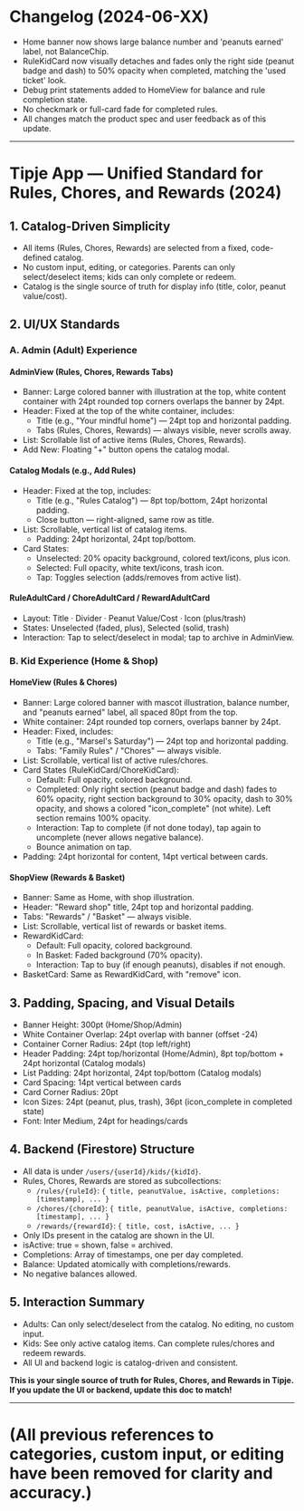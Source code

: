 # Changelog (2024-06-XX)

- Home banner now shows large balance number and 'peanuts earned' label, not BalanceChip.
- RuleKidCard now visually detaches and fades only the right side (peanut badge and dash) to 50% opacity when completed, matching the 'used ticket' look.
- Debug print statements added to HomeView for balance and rule completion state.
- No checkmark or full-card fade for completed rules.
- All changes match the product spec and user feedback as of this update.

---

# Tipje App — Unified Standard for Rules, Chores, and Rewards (2024)

## 1. **Catalog-Driven Simplicity**
- All items (Rules, Chores, Rewards) are selected from a fixed, code-defined catalog.
- No custom input, editing, or categories. Parents can only select/deselect items; kids can only complete or redeem.
- Catalog is the single source of truth for display info (title, color, peanut value/cost).

## 2. **UI/UX Standards**

### A. Admin (Adult) Experience
#### AdminView (Rules, Chores, Rewards Tabs)
- Banner: Large colored banner with illustration at the top, white content container with 24pt rounded top corners overlaps the banner by 24pt.
- Header: Fixed at the top of the white container, includes:
  - Title (e.g., "Your mindful home") — 24pt top and horizontal padding.
  - Tabs (Rules, Chores, Rewards) — always visible, never scrolls away.
- List: Scrollable list of active items (Rules, Chores, Rewards).
- Add New: Floating "+" button opens the catalog modal.

#### Catalog Modals (e.g., Add Rules)
- Header: Fixed at the top, includes:
  - Title (e.g., "Rules Catalog") — 8pt top/bottom, 24pt horizontal padding.
  - Close button — right-aligned, same row as title.
- List: Scrollable, vertical list of catalog items.
  - Padding: 24pt horizontal, 24pt top/bottom.
- Card States:
  - Unselected: 20% opacity background, colored text/icons, plus icon.
  - Selected: Full opacity, white text/icons, trash icon.
  - Tap: Toggles selection (adds/removes from active list).

#### RuleAdultCard / ChoreAdultCard / RewardAdultCard
- Layout: Title · Divider · Peanut Value/Cost · Icon (plus/trash)
- States: Unselected (faded, plus), Selected (solid, trash)
- Interaction: Tap to select/deselect in modal; tap to archive in AdminView.

### B. Kid Experience (Home & Shop)
#### HomeView (Rules & Chores)
- Banner: Large colored banner with mascot illustration, balance number, and "peanuts earned" label, all spaced 80pt from the top.
- White container: 24pt rounded top corners, overlaps banner by 24pt.
- Header: Fixed, includes:
  - Title (e.g., "Marsel's Saturday") — 24pt top and horizontal padding.
  - Tabs: "Family Rules" / "Chores" — always visible.
- List: Scrollable, vertical list of active rules/chores.
- Card States (RuleKidCard/ChoreKidCard):
  - Default: Full opacity, colored background.
  - Completed: Only right section (peanut badge and dash) fades to 60% opacity, right section background to 30% opacity, dash to 30% opacity, and shows a colored "icon_complete" (not white). Left section remains 100% opacity.
  - Interaction: Tap to complete (if not done today), tap again to uncomplete (never allows negative balance).
  - Bounce animation on tap.
- Padding: 24pt horizontal for content, 14pt vertical between cards.

#### ShopView (Rewards & Basket)
- Banner: Same as Home, with shop illustration.
- Header: "Reward shop" title, 24pt top and horizontal padding.
- Tabs: "Rewards" / "Basket" — always visible.
- List: Scrollable, vertical list of rewards or basket items.
- RewardKidCard:
  - Default: Full opacity, colored background.
  - In Basket: Faded background (70% opacity).
  - Interaction: Tap to buy (if enough peanuts), disables if not enough.
- BasketCard: Same as RewardKidCard, with "remove" icon.

## 3. **Padding, Spacing, and Visual Details**
- Banner Height: 300pt (Home/Shop/Admin)
- White Container Overlap: 24pt overlap with banner (offset -24)
- Container Corner Radius: 24pt (top left/right)
- Header Padding: 24pt top/horizontal (Home/Admin), 8pt top/bottom + 24pt horizontal (Catalog modals)
- List Padding: 24pt horizontal, 24pt top/bottom (Catalog modals)
- Card Spacing: 14pt vertical between cards
- Card Corner Radius: 20pt
- Icon Sizes: 24pt (peanut, plus, trash), 36pt (icon_complete in completed state)
- Font: Inter Medium, 24pt for headings/cards

## 4. **Backend (Firestore) Structure**
- All data is under `/users/{userId}/kids/{kidId}`.
- Rules, Chores, Rewards are stored as subcollections:
  - `/rules/{ruleId}`: `{ title, peanutValue, isActive, completions: [timestamp], ... }`
  - `/chores/{choreId}`: `{ title, peanutValue, isActive, completions: [timestamp], ... }`
  - `/rewards/{rewardId}`: `{ title, cost, isActive, ... }`
- Only IDs present in the catalog are shown in the UI.
- isActive: true = shown, false = archived.
- Completions: Array of timestamps, one per day completed.
- Balance: Updated atomically with completions/rewards.
- No negative balances allowed.

## 5. **Interaction Summary**
- Adults: Can only select/deselect from the catalog. No editing, no custom input.
- Kids: See only active catalog items. Can complete rules/chores and redeem rewards.
- All UI and backend logic is catalog-driven and consistent.

**This is your single source of truth for Rules, Chores, and Rewards in Tipje.  
If you update the UI or backend, update this doc to match!**

---

# (All previous references to categories, custom input, or editing have been removed for clarity and accuracy.)